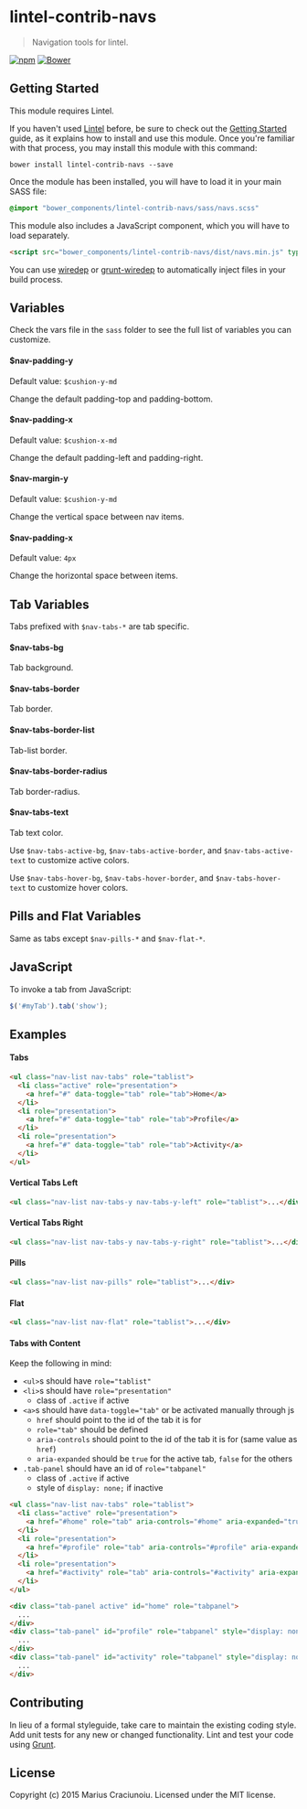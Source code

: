 lintel-contrib-navs
===================

> Navigation tools for lintel.

[![npm](https://img.shields.io/npm/v/lintel-contrib-navs.svg)](https://www.npmjs.com/package/lintel-contrib-navs)
[![Bower](https://img.shields.io/bower/v/lintel-contrib-navs.svg)](https://github.com/lintelio/lintel-contrib-navs)


## Getting Started
This module requires Lintel.

If you haven't used [Lintel](http://lintel.io/) before, be sure to check out the [Getting Started](http://lintel.io/getting-started) guide, as it explains how to install and use this module. Once you're familiar with that process, you may install this module with this command:

```shell
bower install lintel-contrib-navs --save
```

Once the module has been installed, you will have to load it in your main SASS file:

```scss
@import "bower_components/lintel-contrib-navs/sass/navs.scss"
```

This module also includes a JavaScript component, which you will have to load separately.

```html
<script src="bower_components/lintel-contrib-navs/dist/navs.min.js" type="text/javascript"></script>
```

You can use [wiredep](https://github.com/taptapship/wiredep) or [grunt-wiredep](https://github.com/stephenplusplus/grunt-wiredep) to automatically inject files in your build process.


## Variables
Check the vars file in the `sass` folder to see the full list of variables you can customize.

#### $nav-padding-y
Default value: `$cushion-y-md`  

Change the default padding-top and padding-bottom.

#### $nav-padding-x
Default value: `$cushion-x-md`  

Change the default padding-left and padding-right.

#### $nav-margin-y
Default value: `$cushion-y-md`  

Change the vertical space between nav items.

#### $nav-padding-x
Default value: `4px`  

Change the horizontal space between items.


## Tab Variables
Tabs prefixed with `$nav-tabs-*` are tab specific.

#### $nav-tabs-bg
Tab background.

#### $nav-tabs-border
Tab border.

#### $nav-tabs-border-list
Tab-list border.

#### $nav-tabs-border-radius
Tab border-radius.

#### $nav-tabs-text
Tab text color.

Use `$nav-tabs-active-bg`, `$nav-tabs-active-border`, and `$nav-tabs-active-text` to customize active colors.

Use `$nav-tabs-hover-bg`, `$nav-tabs-hover-border`, and `$nav-tabs-hover-text` to customize hover colors.


## Pills and Flat Variables
Same as tabs except `$nav-pills-*` and `$nav-flat-*`.


## JavaScript
To invoke a tab from JavaScript:

```js
$('#myTab').tab('show');
```


## Examples

#### Tabs
```html
<ul class="nav-list nav-tabs" role="tablist">
  <li class="active" role="presentation">
    <a href="#" data-toggle="tab" role="tab">Home</a>
  </li>
  <li role="presentation">
    <a href="#" data-toggle="tab" role="tab">Profile</a>
  </li>
  <li role="presentation">
    <a href="#" data-toggle="tab" role="tab">Activity</a>
  </li>
</ul>
```

#### Vertical Tabs Left
```html
<ul class="nav-list nav-tabs-y nav-tabs-y-left" role="tablist">...</div>
```

#### Vertical Tabs Right
```html
<ul class="nav-list nav-tabs-y nav-tabs-y-right" role="tablist">...</div>
```

#### Pills
```html
<ul class="nav-list nav-pills" role="tablist">...</div>
```

#### Flat
```html
<ul class="nav-list nav-flat" role="tablist">...</div>
```

#### Tabs with Content
Keep the following in mind:

- `<ul>`s should have `role="tablist"`
- `<li>`s should have `role="presentation"` 
  - class of `.active` if active
- `<a>`s should have `data-toggle="tab"` or be activated manually through js
  - `href` should point to the id of the tab it is for
  - `role="tab"` should be defined
  - `aria-controls` should point to the id of the tab it is for (same value as `href`)
  - `aria-expanded` should be `true` for the active tab, `false` for the others
- `.tab-panel` should have an id of `role="tabpanel"`
  - class of `.active` if active
  - style of `display: none;` if inactive

```html
<ul class="nav-list nav-tabs" role="tablist">
  <li class="active" role="presentation">
    <a href="#home" role="tab" aria-controls="#home" aria-expanded="true">Home</a>
  </li>
  <li role="presentation">
    <a href="#profile" role="tab" aria-controls="#profile" aria-expanded="false">Profile</a>
  </li>
  <li role="presentation">
    <a href="#activity" role="tab" aria-controls="#activity" aria-expanded="false">Activity</a>
  </li>
</ul>

<div class="tab-panel active" id="home" role="tabpanel">
  ...
</div>
<div class="tab-panel" id="profile" role="tabpanel" style="display: none;">
  ...
</div>
<div class="tab-panel" id="activity" role="tabpanel" style="display: none;">
  ...
</div>
```


## Contributing
In lieu of a formal styleguide, take care to maintain the existing coding style. Add unit tests for any new or changed functionality. Lint and test your code using [Grunt](http://gruntjs.com/).


## License
Copyright (c) 2015 Marius Craciunoiu. Licensed under the MIT license.
